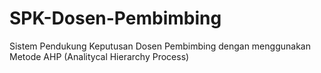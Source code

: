 # SPK-Dosen-Pembimbing
Sistem Pendukung Keputusan Dosen Pembimbing dengan menggunakan Metode AHP (Analitycal Hierarchy Process)
